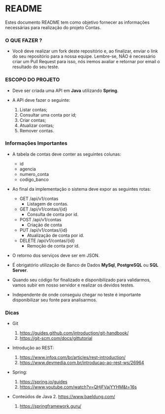 # README

Estes documento README tem como objetivo fornecer as informações necessárias para realização do projeto Contas.

### O QUE FAZER ?

- Você deve realizar um fork deste repositório e, ao finalizar, enviar o link do seu repositório para a nossa equipe. Lembre-se, NÃO é necessário criar um Pull Request para isso, nós iremos avaliar e retornar por email o resultado do seu teste.

### ESCOPO DO PROJETO

- Deve ser criada uma API em **Java** utilizando **Spring**.
- A API deve fazer o seguinte:

    1. Listar contas;
    2. Consultar uma conta por id;
    3. Criar contas;
    4. Atualizar contas;
    5. Remover contas.

### Informações Importantes

- A tabela de contas deve conter as seguintes colunas:

    - id
    - agencia
    - numero_conta
    - codigo_banco

- Ao final da implementação o sistema deve expor as seguintes rotas:

    - GET /api/v1/contas
        - Listagem de contas.
    - GET /api/v1/contas/{id}
        - Consulta de conta por id.
    - POST /api/v1/contas
        - Criação de conta
    - PUT /api/v1/contas/{id}
        - Atualização de conta por id.
    - DELETE /api/v1/contas/{id}
        - Remoção de conta por id.

- O retorno dos serviços deve ser em JSON.

- É obrigatório utilização de Banco de Dados **MySql**, **PostgreSQL** ou **SQL Server**.

- Quando seu código for finalizado e disponibilizado para validarmos, vamos subir em nosso servidor e realizar os devidos testes.

- Independente de onde conseguiu chegar no teste é importante disponibilizar seu fonte para analisarmos.

### Dicas

- Git
	1. https://guides.github.com/introduction/git-handbook/
	2. https://git-scm.com/docs/gittutorial

- Introdução ao REST: 
    1. https://www.infoq.com/br/articles/rest-introduction/
    2. https://www.devmedia.com.br/introducao-ao-rest-ws/26964

- Spring:
    1. https://spring.io/guides
    2. https://www.youtube.com/watch?v=QHjFVajYYHM&t=16s

- Conteúdos de Java
	2. https://www.baeldung.com/
	1. https://springframework.guru/